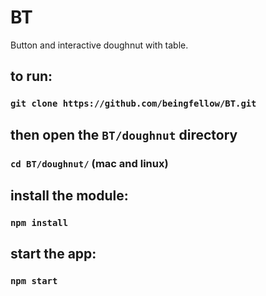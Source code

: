 # BT
Button and interactive doughnut with table.

## to run:

### `git clone https://github.com/beingfellow/BT.git`

## then open the `BT/doughnut` directory

### `cd BT/doughnut/` (mac and linux)

## install the module:

### `npm install`

## start the app:

### `npm start`

